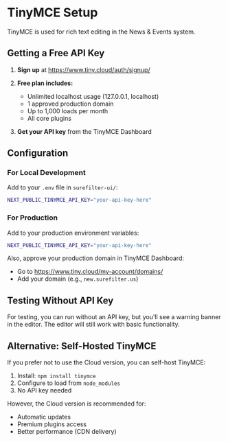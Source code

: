 # TinyMCE Setup

TinyMCE is used for rich text editing in the News & Events system.

## Getting a Free API Key

1. **Sign up** at https://www.tiny.cloud/auth/signup/
2. **Free plan includes:**
   - Unlimited localhost usage (127.0.0.1, localhost)
   - 1 approved production domain
   - Up to 1,000 loads per month
   - All core plugins

3. **Get your API key** from the TinyMCE Dashboard

## Configuration

### For Local Development

Add to your `.env` file in `surefilter-ui/`:

```bash
NEXT_PUBLIC_TINYMCE_API_KEY="your-api-key-here"
```

### For Production

Add to your production environment variables:

```bash
NEXT_PUBLIC_TINYMCE_API_KEY="your-api-key-here"
```

Also, approve your production domain in TinyMCE Dashboard:
- Go to https://www.tiny.cloud/my-account/domains/
- Add your domain (e.g., `new.surefilter.us`)

## Testing Without API Key

For testing, you can run without an API key, but you'll see a warning banner in the editor. The editor will still work with basic functionality.

## Alternative: Self-Hosted TinyMCE

If you prefer not to use the Cloud version, you can self-host TinyMCE:

1. Install: `npm install tinymce`
2. Configure to load from `node_modules`
3. No API key needed

However, the Cloud version is recommended for:
- Automatic updates
- Premium plugins access
- Better performance (CDN delivery)

